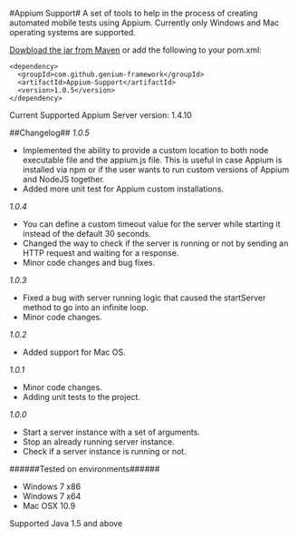 #Appium Support#
A set of tools to help in the process of creating automated mobile tests using Appium. Currently only Windows and Mac operating systems are supported.

[Dowbload the jar from Maven](https://search.maven.org/#search%7Cga%7C1%7Cg%3A%22com.github.genium-framework%22%20AND%20a%3A%22Appium-Support%22) or add the following to your pom.xml:

```
<dependency>
  <groupId>com.github.genium-framework</groupId>
  <artifactId>Appium-Support</artifactId>
  <version>1.0.5</version>
</dependency>
```

Current Supported Appium Server version: 1.4.10

##Changelog##
*1.0.5*
- Implemented the ability to provide a custom location to both node executable file and the appium.js file. This is useful in case Appium is installed via npm or if the user wants to run custom versions of Appium and NodeJS together.
- Added more unit test for Appium custom installations.

*1.0.4*
- You can define a custom timeout value for the server while starting it instead of the default 30 seconds.
- Changed the way to check if the server is running or not by sending an HTTP request and waiting for a response.
- Minor code changes and bug fixes.

*1.0.3*
- Fixed a bug with server running logic that caused the startServer method to go into an infinite loop.
- Minor code changes.

*1.0.2*
- Added support for Mac OS.

*1.0.1*
- Minor code changes.
- Adding unit tests to the project.

*1.0.0*
- Start a server instance with a set of arguments.
- Stop an already running server instance.
- Check if a server instance is running or not.

######Tested on environments######
- Windows 7 x86
- Windows 7 x64
- Mac OSX 10.9

Supported Java 1.5 and above

